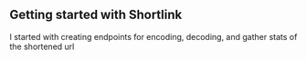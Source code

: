 ## Getting started with Shortlink

I started with creating endpoints for encoding, decoding, and gather stats of the shortened url